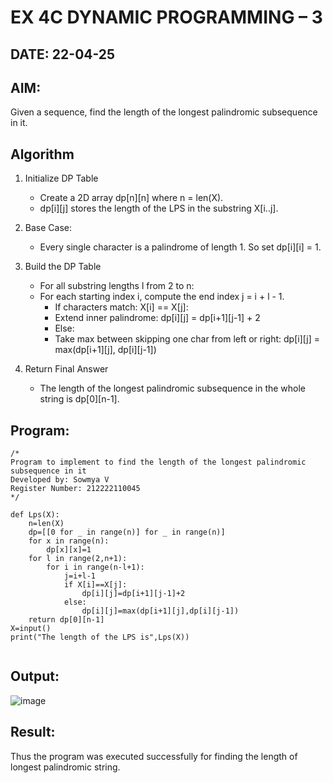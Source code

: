 # EX 4C DYNAMIC PROGRAMMING – 3
## DATE: 22-04-25
## AIM:
Given a sequence, find the length of the longest palindromic subsequence in it.

## Algorithm
1. Initialize DP Table
   - Create a 2D array dp[n][n] where n = len(X).
   - dp[i][j] stores the length of the LPS in the substring X[i..j].
2. Base Case:
   - Every single character is a palindrome of length 1. So set dp[i][i] = 1.
3. Build the DP Table
   - For all substring lengths l from 2 to n:
   - For each starting index i, compute the end index j = i + l - 1.
     - If characters match: X[i] == X[j]:
     - Extend inner palindrome: dp[i][j] = dp[i+1][j-1] + 2
     - Else:
     - Take max between skipping one char from left or right: dp[i][j] = max(dp[i+1][j], dp[i][j-1])

4. Return Final Answer
   - The length of the longest palindromic subsequence in the whole string is dp[0][n-1].

  

## Program:
```
/*
Program to implement to find the length of the longest palindromic subsequence in it
Developed by: Sowmya V
Register Number: 212222110045
*/

def Lps(X):
    n=len(X)
    dp=[[0 for _ in range(n)] for _ in range(n)]
    for x in range(n):
        dp[x][x]=1
    for l in range(2,n+1):
        for i in range(n-l+1):
            j=i+l-1
            if X[i]==X[j]:
                dp[i][j]=dp[i+1][j-1]+2
            else:
                dp[i][j]=max(dp[i+1][j],dp[i][j-1])
    return dp[0][n-1]
X=input()
print("The length of the LPS is",Lps(X))
        
```
## Output:
![image](https://github.com/user-attachments/assets/bc85368d-e125-4038-83a1-a087534d26d7)

## Result:
Thus the program was executed successfully for finding the length of longest palindromic string.
